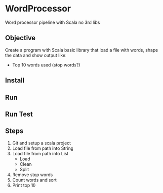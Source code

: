 # WordProcessor
Word processor pipeline with Scala no 3rd libs

## Objective
Create a program with Scala basic library that load a file with words, shape the data and show output like:
* Top 10 words used (stop words?)

## Install

## Run

## Run Test

## Steps
1. Git and setup a scala project
2. Load file from path into String
3. Load file from path into List
    * Load
    * Clean
    * Split
4. Remove stop words
5. Count words and sort
6. Print top 10
